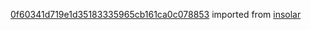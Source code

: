 [0f60341d719e1d35183335965cb161ca0c078853](https://github.com/insolar/insolar/commit/0f60341d719e1d35183335965cb161ca0c078853) imported from [insolar](https://github.com/insolar/insolar)
